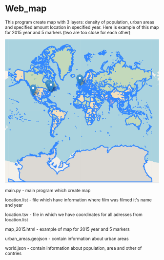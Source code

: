 # Web_map
This program create map with 3 layers: density of population, urban areas and specified amount location in specified year. 
Here is example of this map for 2015 year and 5 markers (two are too close for each other)

![alt text](https://github.com/tolik0/Web_map/blob/master/Map_Example.png)

main.py - main program which create map

location.list - file which have information where film was filmed it's name and year

location.tsv - file in which we have coordinates for all adresses from location.list

map_2015.html - example of map for 2015 year and 5 markers

urban_areas.geojson - contain information about urban areas

world.json - contain information about population, area and other of contries
